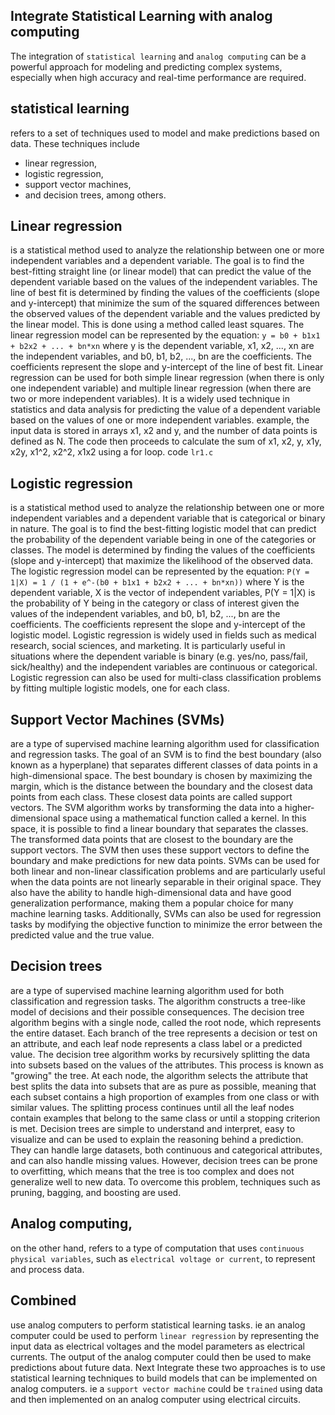  
## Integrate Statistical Learning with analog computing
The integration of `statistical learning` and `analog computing` can be a powerful approach for modeling and predicting complex systems, especially when high accuracy and real-time performance are required.

## statistical learning 
refers to a set of techniques used to model and make predictions based on data. These techniques include 
- linear regression, 
- logistic regression, 
- support vector machines, 
- and decision trees, among others.

## Linear regression
is a statistical method used to analyze the relationship between one or more independent variables and a dependent variable. The goal is to find the best-fitting straight line (or linear model) that can predict the value of the dependent variable based on the values of the independent variables. The line of best fit is determined by finding the values of the coefficients (slope and y-intercept) that minimize the sum of the squared differences between the observed values of the dependent variable and the values predicted by the linear model. This is done using a method called least squares.
The linear regression model can be represented by the equation: `y = b0 + b1x1 + b2x2 + ... + bn*xn` where y is the dependent variable, x1, x2, ..., xn are the independent variables, and b0, b1, b2, ..., bn are the coefficients. The coefficients represent the slope and y-intercept of the line of best fit. Linear regression can be used for both simple linear regression (when there is only one independent variable) and multiple linear regression (when there are two or more independent variables). It is a widely used technique in statistics and data analysis for predicting the value of a dependent variable based on the values of one or more independent variables. example, the input data is stored in arrays x1, x2 and y, and the number of data points is defined as N. The code then proceeds to calculate the sum of x1, x2, y, x1y, x2y, x1^2, x2^2, x1x2 using a for loop. code `lr1.c`

## Logistic regression 
is a statistical method used to analyze the relationship between one or more independent variables and a dependent variable that is categorical or binary in nature. The goal is to find the best-fitting logistic model that can predict the probability of the dependent variable being in one of the categories or classes. The model is determined by finding the values of the coefficients (slope and y-intercept) that maximize the likelihood of the observed data.
The logistic regression model can be represented by the equation: `P(Y = 1|X) = 1 / (1 + e^-(b0 + b1x1 + b2x2 + ... + bn*xn))` where Y is the dependent variable, X is the vector of independent variables, P(Y = 1|X) is the probability of Y being in the category or class of interest given the values of the independent variables, and b0, b1, b2, ..., bn are the coefficients. The coefficients represent the slope and y-intercept of the logistic model.
Logistic regression is widely used in fields such as medical research, social sciences, and marketing. It is particularly useful in situations where the dependent variable is binary (e.g. yes/no, pass/fail, sick/healthy) and the independent variables are continuous or categorical. Logistic regression can also be used for multi-class classification problems by fitting multiple logistic models, one for each class.

## Support Vector Machines (SVMs) 
are a type of supervised machine learning algorithm used for classification and regression tasks. The goal of an SVM is to find the best boundary (also known as a hyperplane) that separates different classes of data points in a high-dimensional space. The best boundary is chosen by maximizing the margin, which is the distance between the boundary and the closest data points from each class. These closest data points are called support vectors. The SVM algorithm works by transforming the data into a higher-dimensional space using a mathematical function called a kernel. In this space, it is possible to find a linear boundary that separates the classes. The transformed data points that are closest to the boundary are the support vectors. The SVM then uses these support vectors to define the boundary and make predictions for new data points. SVMs can be used for both linear and non-linear classification problems and are particularly useful when the data points are not linearly separable in their original space. They also have the ability to handle high-dimensional data and have good generalization performance, making them a popular choice for many machine learning tasks.
Additionally, SVMs can also be used for regression tasks by modifying the objective function to minimize the error between the predicted value and the true value. 

## Decision trees 
are a type of supervised machine learning algorithm used for both classification and regression tasks. The algorithm constructs a tree-like model of decisions and their possible consequences. The decision tree algorithm begins with a single node, called the root node, which represents the entire dataset. Each branch of the tree represents a decision or test on an attribute, and each leaf node represents a class label or a predicted value.
The decision tree algorithm works by recursively splitting the data into subsets based on the values of the attributes. This process is known as "growing" the tree. At each node, the algorithm selects the attribute that best splits the data into subsets that are as pure as possible, meaning that each subset contains a high proportion of examples from one class or with similar values. The splitting process continues until all the leaf nodes contain examples that belong to the same class or until a stopping criterion is met.
Decision trees are simple to understand and interpret, easy to visualize and can be used to explain the reasoning behind a prediction. They can handle large datasets, both continuous and categorical attributes, and can also handle missing values. However, decision trees can be prone to overfitting, which means that the tree is too complex and does not generalize well to new data. To overcome this problem, techniques such as pruning, bagging, and boosting are used.

## Analog computing, 
on the other hand, refers to a type of computation that uses `continuous physical variables`, such as `electrical voltage or current`, to represent and process data.

## Combined
use analog computers to perform statistical learning tasks. ie an analog computer could be used to perform `linear regression` by representing the input data as electrical voltages and the model parameters as electrical currents. The output of the analog computer could then be used to make predictions about future data. Next Integrate these two approaches is to use statistical learning techniques to build models that can be implemented on analog computers. ie a `support vector machine` could be `trained` using data and then implemented on an analog computer using electrical circuits.

